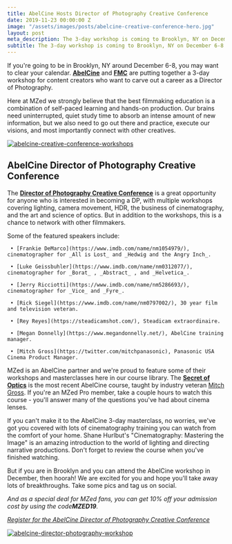 ```yaml
---
title: AbelCine Hosts Director of Photography Creative Conference
date: 2019-11-23 00:00:00 Z
image: "/assets/images/posts/abelcine-creative-conference-hero.jpg"
layout: post
meta_description: The 3-day workshop is coming to Brooklyn, NY on December 6-8
subtitle: The 3-day workshop is coming to Brooklyn, NY on December 6-8
---
```


If you're going to be in Brooklyn, NY around December 6-8, you may want to clear your calendar. [**AbelCine**](https://www.abelcine.com/) and [**FMC**](https://www.fmctraining.com/) are putting together a 3-day workshop for content creators who want to carve out a career as a Director of Photography.

Here at MZed we strongly believe that the best filmmaking education is a combination of self-paced learning and hands-on production. Our brains need uninterrupted, quiet study time to absorb an intense amount of new information, but we also need to go out there and practice, execute our visions, and most importantly connect with other creatives.

[![abelcine-creative-conference-workshops](https://mzed-cdn1.sfo2.cdn.digitaloceanspaces.com/images/news/abelcine-creative-conference-workshops.jpg)](https://www.dpcreativeconference.com)

## AbelCine Director of Photography Creative Conference

The [**Director of Photography Creative Conference**](https://www.dpcreativeconference.com) is a great opportunity for anyone who is interested in becoming a DP, with multiple workshops covering lighting, camera movement, HDR, the business of cinematography, and the art and science of optics. But in addition to the workshops, this is a chance to network with other filmmakers.

Some of the featured speakers include:

     • [Frankie DeMarco](https://www.imdb.com/name/nm1054979/), cinematographer for _All is Lost_ and _Hedwig and the Angry Inch_.

     • [Luke Geissbuhler](https://www.imdb.com/name/nm0312077/), cinematographer for _Borat_ , _Abstract_ , and _Helvetica_.

     • [Jerry Ricciotti](https://www.imdb.com/name/nm5286693/), cinematographer for _Vice_ and _Fyre_.

     • [Rick Siegel](https://www.imdb.com/name/nm0797002/), 30 year film and television veteran.

     • [Rey Reyes](https://steadicamshot.com/), Steadicam extraordinaire.

     • [Megan Donnelly](https://www.megandonnelly.net/), AbelCine training manager.

     • [Mitch Gross](https://twitter.com/mitchpanasonic), Panasonic USA Cinema Product Manager.

MZed is an AbelCine partner and we're proud to feature some of their workshops and masterclasses here in our course library. The [**Secret of Optics**](https://www.mzed.com/courses/the-secrets-of-optics) is the most recent AbelCine course, taught by industry veteran [Mitch Gross](https://www.mzed.com/educators/mitch-gross). If you're an MZed Pro member, take a couple hours to watch this course - you'll answer many of the questions you've had about cinema lenses.

If you can't make it to the AbelCine 3-day masterclass, no worries, we've got you covered with lots of cinematography training you can watch from the comfort of your home. Shane Hurlbut's "Cinematography: Mastering the Image" is an amazing introduction to the world of lighting and directing narrative productions. Don't forget to review the course when you've finished watching.

But if you are in Brooklyn and you can attend the AbelCine workshop in December, then hoorah! We are excited for you and hope you'll take away lots of breakthroughs. Take some pics and tag us on social.

_And as a special deal for MZed fans, you can get 10% off your admission cost by using the code**MZED19**._

[_Register for the AbelCine Director of Photography Creative Conference_](https://www.dpcreativeconference.com/)

[![abelcine-director-photography-workshop](https://mzed-cdn1.sfo2.cdn.digitaloceanspaces.com/images/news/abelcine-director-photography-workshop.jpg)](https://www.dpcreativeconference.com)